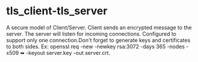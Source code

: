# tls_client-tls_server
A secure model of Client/Server. Client sends an encrypted message to the server. The server will listen for incoming connections. Configured to support only one connection.Don't forget to generate keys and certificates to both sides. Ex: openssl req -new -newkey rsa:3072 -days 365 -nodes -x509 ➥ -keyout server.key -out server.crt. 

